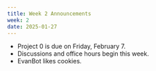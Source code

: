 ```yaml
---
title: Week 2 Announcements
week: 2
date: 2025-01-27
---
```


- Project 0 is due on Friday, February 7.
- Discussions and office hours begin this week.
- EvanBot likes cookies.